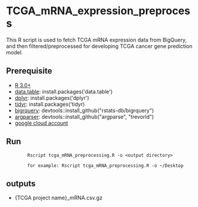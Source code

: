# TCGA_mRNA_expression_preprocess
This R script is used to fetch TCGA mRNA expression data from BigQuery, and then filtered/preprocessed for developing TCGA cancer gene prediction model. 

## Prerequisite
- [R 3.0+](https://www.r-project.org)
- [data.table](https://github.com/Rdatatable/data.table): install.packages('data.table')
- [dplyr](https://github.com/tidyverse/dplyr): install.packages('dplyr')
- [tidyr](http://tidyr.tidyverse.org): install.packages('tidyr)
- [bigrquery](https://github.com/r-dbi/bigrquery): devtools::install_github("rstats-db/bigrquery")
- [argparser](https://github.com/trevorld/argparse): devtools::install_github("argparse", "trevorld")
- [google cloud account](https://cloud.google.com/) 


## Run
```
		Rscript tcga_mRNA_preprocessing.R -o <output directory>

		for example: Rscript tcga_mRNA_preprocessing.R -o ~/Desktop 
```

## outputs 
- {TCGA project name}_mRNA.csv.gz 
